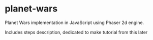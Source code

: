 # planet-wars
Planet Wars implementation in JavaScript using Phaser 2d engine. 

Includes steps description, dedicated to make tutorial from this later
